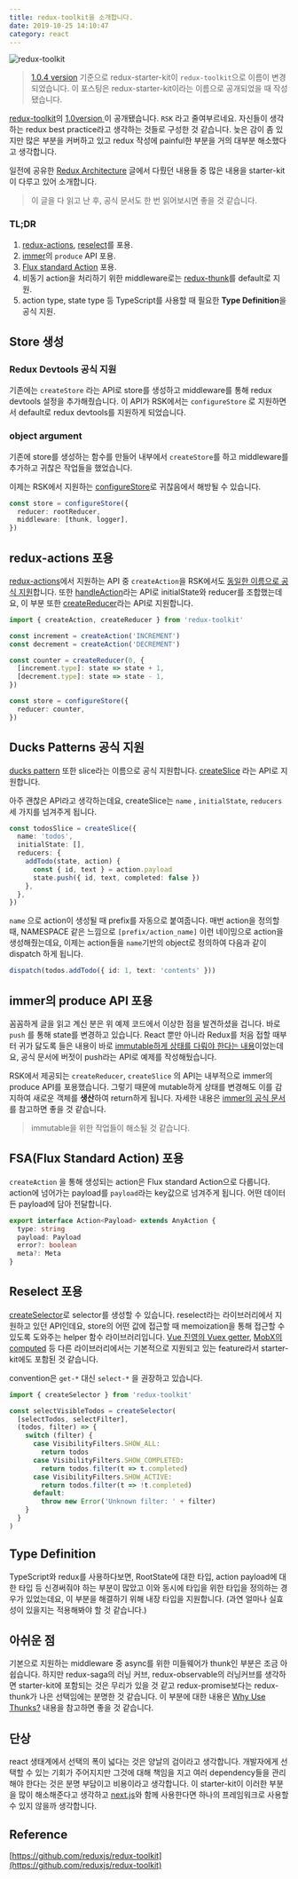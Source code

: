 ```yaml
---
title: redux-toolkit을 소개합니다.
date: 2019-10-25 14:10:47
category: react
---
```


![redux-toolkit](./images/redux-toolkit.png)

> [1.0.4 version](https://github.com/reduxjs/redux-toolkit/releases/tag/v1.0.4) 기준으로 redux-starter-kit이 `redux-toolkit`으로 이름이 변경되었습니다. 이 포스팅은 redux-starter-kit이라는 이름으로 공개되었을 때 작성됐습니다.

[redux-toolkit](https://github.com/reduxjs/redux-toolkit)의 [1.0version
](https://github.com/reduxjs/redux-toolkit/releases/tag/v1.0.0)이 공개됐습니다. `RSK` 라고 줄여부르네요. 자신들이 생각하는 redux best practice라고 생각하는 것들로 구성한 것 같습니다. 늦은 감이 좀 있지만 많은 부분을 커버하고 있고 redux 작성에 painful한 부분을 거의 대부분 해소했다고 생각합니다.

일전에 공유한 [Redux Architecture](https://jbee.io/react/react-2-redux-architecture/) 글에서 다뤘던 내용들 중 많은 내용을 starter-kit이 다루고 있어 소개합니다.

> 이 글을 다 읽고 난 후, 공식 문서도 한 번 읽어보시면 좋을 것 같습니다.

### TL;DR

1. [redux-actions](https://github.com/redux-utilities/redux-actions), [reselect](https://github.com/reduxjs/reselect)를 포용.
2. [immer](https://github.com/immerjs/immer)의 `produce` API 포용.
3. [Flux standard Action](https://github.com/redux-utilities/flux-standard-action) 포용.
4. 비동기 action을 처리하기 위한 middleware로는 [redux-thunk](https://github.com/reduxjs/redux-thunk)를 default로 지원.
5. action type, state type 등 TypeScript를 사용할 때 필요한 **Type Definition**을 공식 지원.

## Store 생성

### Redux Devtools 공식 지원

기존에는 `createStore` 라는 API로 store를 생성하고 middleware를 통해 redux devtools 설정을 추가해줬습니다. 이 API가 RSK에서는 `configureStore` 로 지원하면서 default로 redux devtools를 지원하게 되었습니다.

### object argument

기존에 store를 생성하는 함수를 만들어 내부에서 `createStore`를 하고 middleware를 추가하고 귀찮은 작업들을 했었습니다.

이제는 RSK에서 지원하는 [configureStore](https://redux-toolkit.js.org/api/configurestore)로 귀찮음에서 해방될 수 있습니다.

```ts
const store = configureStore({
  reducer: rootReducer,
  middleware: [thunk, logger],
})
```

## redux-actions 포용

[redux-actions](https://github.com/redux-utilities/redux-actions)에서 지원하는 API 중 `createAction`을 RSK에서도 [동일한 이름으로 공식 지원](https://redux-toolkit.js.org/api/createaction)합니다. 또한 [handleAction](https://redux-actions.js.org/api/handleaction)라는 API로 initialState와 reducer를 조합했는데요, 이 부분 또한 [createReducer](https://redux-toolkit.js.org/api/createreducer)라는 API로 지원합니다.

```ts
import { createAction, createReducer } from 'redux-toolkit'

const increment = createAction('INCREMENT')
const decrement = createAction('DECREMENT')

const counter = createReducer(0, {
  [increment.type]: state => state + 1,
  [decrement.type]: state => state - 1,
})

const store = configureStore({
  reducer: counter,
})
```

## Ducks Patterns 공식 지원

[ducks pattern](https://github.com/erikras/ducks-modular-redux) 또한 slice라는 이름으로 공식 지원합니다. [createSlice](https://redux-toolkit.js.org/api/createslice) 라는 API로 지원합니다.

아주 괜찮은 API라고 생각하는데요, createSlice는 `name` , `initialState`, `reducers` 세 가지를 넘겨주게 됩니다.

```ts
const todosSlice = createSlice({
  name: 'todos',
  initialState: [],
  reducers: {
    addTodo(state, action) {
      const { id, text } = action.payload
      state.push({ id, text, completed: false })
    },
  },
})
```

`name` 으로 action이 생성될 때 prefix를 자동으로 붙여줍니다. 매번 action을 정의할 때, NAMESPACE 같은 느낌으로 `[prefix/action_name]` 이런 네이밍으로 action을 생성해줬는데요, 이제는 action들을 `name`기반의 object로 정의하여 다음과 같이 dispatch 하게 됩니다.

```ts
dispatch(todos.addTodo({ id: 1, text: 'contents' }))
```

## immer의 produce API 포용

꼼꼼하게 글을 읽고 계신 분은 위 예제 코드에서 이상한 점을 발견하셨을 겁니다. 바로 `push` 를 통해 state를 변경하고 있습니다. React 뿐만 아니라 Redux를 처음 접할 때부터 귀가 닳도록 들은 내용이 바로 [immutable하게 상태를 다뤄야 한다는 내용](https://redux.js.org/recipes/using-immutablejs-with-redux#why-should-i-use-an-immutable-focused-library-such-as-immutablejs)이었는데요, 공식 문서에 버젓이 push라는 API로 예제를 작성해뒀습니다.

RSK에서 제공되는 `createReducer`, `createSlice` 의 API는 내부적으로 immer의 produce API를 포용했습니다. 그렇기 때문에 mutable하게 상태를 변경해도 이를 감지하여 새로운 객체를 **생산**하여 return하게 됩니다. 자세한 내용은 [immer의 공식 문서](https://immerjs.github.io/immer/docs/return)를 참고하면 좋을 것 같습니다.

> immutable을 위한 작업들이 해소될 것 같습니다.

## FSA(Flux Standard Action) 포용

`createAction` 을 통해 생성되는 action은 Flux standard Action으로 다룹니다. action에 넘어가는 payload를 `payload`라는 key값으로 넘겨주게 됩니다. 어떤 데이터든 payload에 담아 전달합니다.

```ts
export interface Action<Payload> extends AnyAction {
  type: string
  payload: Payload
  error?: boolean
  meta?: Meta
}
```

## Reselect 포용

[createSelector](https://redux-toolkit.js.org/api/createselector)로 selector를 생성할 수 있습니다. reselect라는 라이브러리에서 지원하고 있던 API인데요, store의 어떤 값에 접근할 때 memoization을 통해 접근할 수 있도록 도와주는 helper 함수 라이브러리입니다. [Vue 진영의 Vuex getter](https://vuex.vuejs.org/guide/getters.html), [MobX의 computed](https://mobx.js.org/refguide/computed-decorator.html) 등 다른 라이브러리에서는 기본적으로 지원되고 있는 feature라서 starter-kit에도 포함된 것 같습니다.

convention은 `get-*` 대신 `select-*` 을 권장하고 있습니다.

```ts
import { createSelector } from 'redux-toolkit'

const selectVisibleTodos = createSelector(
  [selectTodos, selectFilter],
  (todos, filter) => {
    switch (filter) {
      case VisibilityFilters.SHOW_ALL:
        return todos
      case VisibilityFilters.SHOW_COMPLETED:
        return todos.filter(t => t.completed)
      case VisibilityFilters.SHOW_ACTIVE:
        return todos.filter(t => !t.completed)
      default:
        throw new Error('Unknown filter: ' + filter)
    }
  }
)
```

## Type Definition

TypeScript와 redux를 사용하다보면, RootState에 대한 타입, action payload에 대한 타입 등 신경써줘야 하는 부분이 많았고 이와 동시에 타입을 위한 타입을 정의하는 경우가 있었는데요, 이 부분을 해결하기 위해 내장 타입을 지원합니다. (과연 얼마나 실효성이 있을지는 적용해봐야 할 것 같습니다.)

## 아쉬운 점

기본으로 지원하는 middleware 중 async를 위한 미들웨어가 thunk인 부분은 조금 아쉽습니다. 하지만 redux-saga의 러닝 커브, redux-observable의 러닝커브를 생각하면 starter-kit에 포함되는 것은 무리가 있을 것 같고 redux-promise보다는 redux-thunk가 나은 선택임에는 분명한 것 같습니다. 이 부분에 대한 내용은 [Why Use Thunks?](https://redux-toolkit.js.org/tutorials/advanced-tutorial#why-use-thunks) 내용을 참고하면 좋을 것 같습니다.

## 단상

react 생태계에서 선택의 폭이 넓다는 것은 양날의 검이라고 생각합니다. 개발자에게 선택할 수 있는 기회가 주어지지만 그것에 대해 책임을 지고 여러 dependency들을 관리해야 한다는 것은 분명 부담이고 비용이라고 생각합니다. 이 starter-kit이 이러한 부분을 많이 해소해준다고 생각하고 [next.js](https://github.com/zeit/next.js/)와 함께 사용한다면 하나의 프레임워크로 사용할 수 있지 않을까 생각합니다.

## Reference

[https://github.com/reduxjs/redux-toolkit](https://github.com/reduxjs/redux-toolkit)
